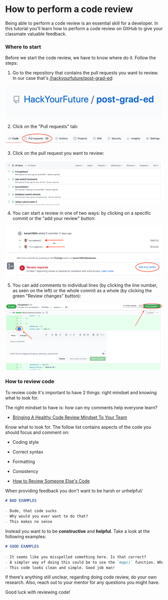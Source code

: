 # How to perform a code review

Being able to perform a code review is an essential skill for a developer. In this tutorial you'll learn how to perform a code review on GitHub to give your classmate valuable feedback.

### Where to start

Before we start the code review, we have to know where do it. Follow the steps:

1. Go to the repository that contains the pull requests you want to review. In our case that's [/hackyourfuture/post-grad-ed](https://github.com/hackyourfuture/post-grad-ed/):

![Postgrad Repository](./assets/step1.png)

2. Click on the "Pull requests" tab:

![Pull Requests tab](./assets/step2.png)

3. Click on the pull request you want to review:

![Pull Request](./assets/step3.png)

4. You can start a review in one of two ways: by clicking on a specific commit or the "add your review" button:

![Start reviewing](./assets/step4.png)

5. You can add comments to individual lines (by clicking the line number, as seen on the left) or the whole commit as a whole (by clicking the green "Review changes" button):

![Pull Requests tab](./assets/step5.png)

### How to review code

To review code it's important to have 2 things: right mindset and knowing what to look for.

The right mindset to have is: how can my comments help everyone learn?

- [Bringing A Healthy Code Review Mindset To Your Team](https://www.smashingmagazine.com/2019/06/bringing-healthy-code-review-mindset/)

Know what to look for. The follow list contains aspects of the code you should focus and comment on:

- Coding style
- Correct syntax
- Formatting
- Consistency

- [How to Review Someone Else's Code](https://www.youtube.com/watch?v=TlXy_i27N3w)

When providing feedback you don't want to be harsh or unhelpful/

```md
# BAD EXAMPLES

- Dude, that code sucks
- Why would you ever want to do that?
- This makes no sense
```

Instead you want to to be **constructive** and **helpful**. Take a look at the following examples:

```md
# GOOD EXAMPLES

- It seems like you misspelled something here. Is that correct?
- A simpler way of doing this could be to use the `map()` function. What do you think?
- This code looks clean and simple. Good job man!
```

If there's anything still unclear, regarding doing code review, do your own research. Also, reach out to your mentor for any questions you might have.

Good luck with reviewing code!
